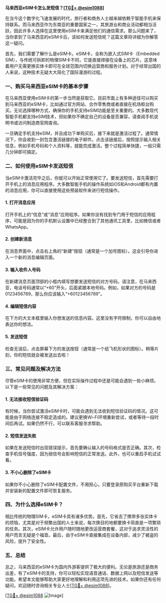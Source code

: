 **马来西亚eSIM卡怎么发短信？[[TG💪+ @esim1088](https://t.me/s/esim1088)]**

在当今这个数字化飞速发展的时代，旅行者和商务人士越来越依赖于智能手机来保持联系。而马来西亚作为东南亚的重要国家之一，其旅游业和商业活动都相当活跃，因此许多人选择在这里使用eSIM卡来满足他们的通信需求。那么问题来了，当你拿到了马来西亚的eSIM卡后，该如何发送短信呢？这篇文章将详细为你解答这一疑问。

首先，我们需要了解什么是eSIM卡。eSIM卡，全称为嵌入式SIM卡（Embedded SIM），与传统可拆卸的物理SIM卡不同，它是直接焊接在设备上的芯片。这意味着用户无需更换实体卡即可在全球范围内切换运营商和服务计划。对于经常出国的人来说，这种技术无疑大大简化了国际漫游的过程。

### **一、购买马来西亚eSIM卡的基本步骤**

在马来西亚使用eSIM卡的第一步当然是获取它。目前市面上有多种途径可以购买到马来西亚的eSIM卡，比如通过官方网站、合作零售商或者直接在机场柜台购买。无论选择哪种方式，确保你的手机支持eSIM功能是至关重要的。大多数现代智能手机都支持eSIM技术，但如果你不确定自己的设备是否兼容，请查阅手机说明书或访问制造商官网查询。

一旦确定手机支持eSIM，并且成功下单购买后，接下来就是激活过程了。通常情况下，你会收到一封包含激活链接的电子邮件。点击该链接后，按照提示输入相关信息，例如手机号码和个人资料等，就能完成激活。整个过程简单快捷，一般只需几分钟即可搞定。

### **二、如何使用eSIM卡发送短信**

当eSIM卡激活完毕之后，你就可以开始正常使用它了。要发送短信，首先需要打开手机上的消息应用程序。大多数智能手机的操作系统如iOS和Android都有内置的消息应用，你可以直接使用这些预装软件来进行短信操作。

#### **1. 打开消息应用**
打开手机上的“信息”或“消息”应用程序。如果你没有找到专门用于短信的应用程序，可能是因为你的手机默认设置中已经整合到了其他通讯工具里，比如微信或者WhatsApp。

#### **2. 创建新消息**
在消息界面中，点击右上角的“新建”按钮（通常是一个加号图标）。这会引导你进入一个新的消息编辑页面。

#### **3. 输入收件人号码**
在新建消息页面顶部的小框内填写想要发送短信的对方号码。请注意，在马来西亚，电话号码通常以“+60”开头，后面紧跟本地号码。例如，如果对方的号码是0123456789，那么你应该输入“+60123456789”。

#### **4. 编辑短信内容**
在下方的大文本框里输入你想发送的信息内容。这里没有字符限制，你可以自由地表达你的想法。

#### **5. 发送短信**
检查无误后，点击屏幕下方的发送按钮（通常是一个纸飞机形状的图标）。稍等片刻，你的短信就会被发送出去啦！

### **三、常见问题及解决方法**

尽管eSIM卡的使用非常方便，但在实际操作过程中还是可能会遇到一些小麻烦。以下是一些常见的问题及其解决方案：

#### **1. 无法接收短信验证码**
有时候，当你尝试激活eSIM卡时，可能会遇到无法收到短信验证码的情况。这可能是由于网络连接不稳定造成的。建议更换Wi-Fi环境重新尝试，或者等待一段时间后再试。如果仍然不行，可以联系客服寻求帮助。

#### **2. 短信发送失败**
如果在发送短信时出现错误提示，首先要确认输入的号码格式是否正确。其次，检查手机信号强度，因为弱信号会影响短信的正常发送。此外，也可以重启手机试试看。

#### **3. 不小心删除了eSIM卡**
如果你不小心删除了eSIM卡配置文件，不用担心，只要登录原购买平台重新下载并安装新的配置文件即可恢复服务。

### **四、为什么选择eSIM卡？**

相比传统的物理SIM卡，eSIM卡具有诸多优势。首先，它省去了携带多张实体卡的烦恼，尤其是对于频繁出国的人士来说，每次换目的地都要换卡简直是一项繁琐的任务。其次，eSIM卡允许用户随时随地更改运营商套餐，这对于追求灵活性的用户而言无疑是个福音。最后，由于eSIM卡直接集成在设备内部，减少了被盗的风险，提升了安全性。

### **五、总结**

总之，马来西亚的eSIM卡为国内外游客提供了极大的便利。无论是旅游还是商务出差，有了eSIM卡的支持，你可以轻松实现语音通话、数据上网以及短信发送等功能。希望本文能够帮助大家更好地理解和利用这项先进的技术。如果你还有任何疑问，欢迎随时咨询相关专业人士[[TG💪+ @esim1088](https://t.me/s/esim1088)]。

[[TG💪+ @esim1088](https://t.me/s/esim1088) ![Image](https://i.postimg.cc/4NQfJmqS/Snipaste-2025-05-13-00-14-12.png)]